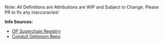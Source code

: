 Note: All Definitions are Attributions are WIP and Subject to Change. Please PR to fix any inaccuracies!


**Info Sources:**
- [OP Superchain Registry](https://github.com/ethereum-optimism/superchain-registry)
- [Conduit Optimism Repo](https://github.com/conduitxyz/optimism/tree/develop)
